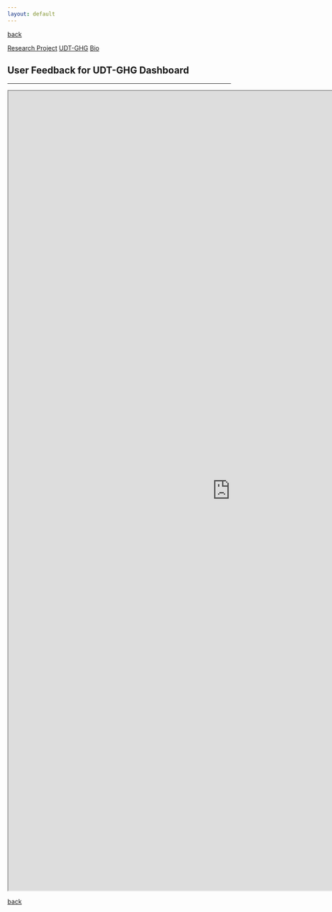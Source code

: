 ```yaml
---
layout: default
---
```

[back](./)

[Research Project](./project-page.html)
[UDT-GHG](./app-page.html)
[Bio](./bio-page.html)

## User Feedback for UDT-GHG Dashboard

* * *

<iframe src="https://docs.google.com/forms/d/e/1FAIpQLSevhn8yeUCKUhAyzhgmW3nwqR_PlOimk2shrl1_BYW_IBNR8w/viewform" id="frame2" name="frame2" width="1000" marginwidth="0" height="1800" marginheight="0" align="middle" scrolling="auto"></iframe>

[back](./)
